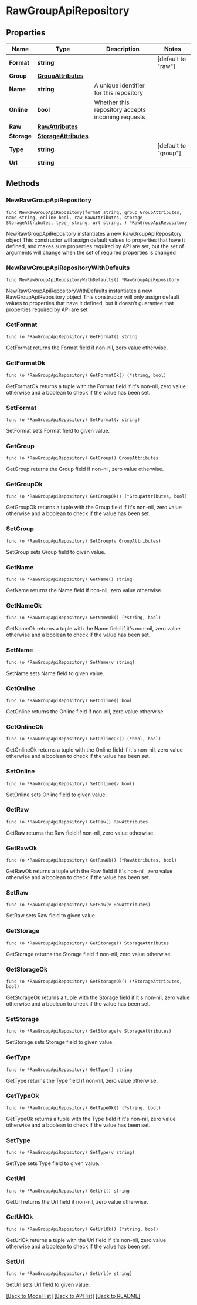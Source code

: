 # RawGroupApiRepository

## Properties

Name | Type | Description | Notes
------------ | ------------- | ------------- | -------------
**Format** | **string** |  | [default to "raw"]
**Group** | [**GroupAttributes**](GroupAttributes.md) |  | 
**Name** | **string** | A unique identifier for this repository | 
**Online** | **bool** | Whether this repository accepts incoming requests | 
**Raw** | [**RawAttributes**](RawAttributes.md) |  | 
**Storage** | [**StorageAttributes**](StorageAttributes.md) |  | 
**Type** | **string** |  | [default to "group"]
**Url** | **string** |  | 

## Methods

### NewRawGroupApiRepository

`func NewRawGroupApiRepository(format string, group GroupAttributes, name string, online bool, raw RawAttributes, storage StorageAttributes, type_ string, url string, ) *RawGroupApiRepository`

NewRawGroupApiRepository instantiates a new RawGroupApiRepository object
This constructor will assign default values to properties that have it defined,
and makes sure properties required by API are set, but the set of arguments
will change when the set of required properties is changed

### NewRawGroupApiRepositoryWithDefaults

`func NewRawGroupApiRepositoryWithDefaults() *RawGroupApiRepository`

NewRawGroupApiRepositoryWithDefaults instantiates a new RawGroupApiRepository object
This constructor will only assign default values to properties that have it defined,
but it doesn't guarantee that properties required by API are set

### GetFormat

`func (o *RawGroupApiRepository) GetFormat() string`

GetFormat returns the Format field if non-nil, zero value otherwise.

### GetFormatOk

`func (o *RawGroupApiRepository) GetFormatOk() (*string, bool)`

GetFormatOk returns a tuple with the Format field if it's non-nil, zero value otherwise
and a boolean to check if the value has been set.

### SetFormat

`func (o *RawGroupApiRepository) SetFormat(v string)`

SetFormat sets Format field to given value.


### GetGroup

`func (o *RawGroupApiRepository) GetGroup() GroupAttributes`

GetGroup returns the Group field if non-nil, zero value otherwise.

### GetGroupOk

`func (o *RawGroupApiRepository) GetGroupOk() (*GroupAttributes, bool)`

GetGroupOk returns a tuple with the Group field if it's non-nil, zero value otherwise
and a boolean to check if the value has been set.

### SetGroup

`func (o *RawGroupApiRepository) SetGroup(v GroupAttributes)`

SetGroup sets Group field to given value.


### GetName

`func (o *RawGroupApiRepository) GetName() string`

GetName returns the Name field if non-nil, zero value otherwise.

### GetNameOk

`func (o *RawGroupApiRepository) GetNameOk() (*string, bool)`

GetNameOk returns a tuple with the Name field if it's non-nil, zero value otherwise
and a boolean to check if the value has been set.

### SetName

`func (o *RawGroupApiRepository) SetName(v string)`

SetName sets Name field to given value.


### GetOnline

`func (o *RawGroupApiRepository) GetOnline() bool`

GetOnline returns the Online field if non-nil, zero value otherwise.

### GetOnlineOk

`func (o *RawGroupApiRepository) GetOnlineOk() (*bool, bool)`

GetOnlineOk returns a tuple with the Online field if it's non-nil, zero value otherwise
and a boolean to check if the value has been set.

### SetOnline

`func (o *RawGroupApiRepository) SetOnline(v bool)`

SetOnline sets Online field to given value.


### GetRaw

`func (o *RawGroupApiRepository) GetRaw() RawAttributes`

GetRaw returns the Raw field if non-nil, zero value otherwise.

### GetRawOk

`func (o *RawGroupApiRepository) GetRawOk() (*RawAttributes, bool)`

GetRawOk returns a tuple with the Raw field if it's non-nil, zero value otherwise
and a boolean to check if the value has been set.

### SetRaw

`func (o *RawGroupApiRepository) SetRaw(v RawAttributes)`

SetRaw sets Raw field to given value.


### GetStorage

`func (o *RawGroupApiRepository) GetStorage() StorageAttributes`

GetStorage returns the Storage field if non-nil, zero value otherwise.

### GetStorageOk

`func (o *RawGroupApiRepository) GetStorageOk() (*StorageAttributes, bool)`

GetStorageOk returns a tuple with the Storage field if it's non-nil, zero value otherwise
and a boolean to check if the value has been set.

### SetStorage

`func (o *RawGroupApiRepository) SetStorage(v StorageAttributes)`

SetStorage sets Storage field to given value.


### GetType

`func (o *RawGroupApiRepository) GetType() string`

GetType returns the Type field if non-nil, zero value otherwise.

### GetTypeOk

`func (o *RawGroupApiRepository) GetTypeOk() (*string, bool)`

GetTypeOk returns a tuple with the Type field if it's non-nil, zero value otherwise
and a boolean to check if the value has been set.

### SetType

`func (o *RawGroupApiRepository) SetType(v string)`

SetType sets Type field to given value.


### GetUrl

`func (o *RawGroupApiRepository) GetUrl() string`

GetUrl returns the Url field if non-nil, zero value otherwise.

### GetUrlOk

`func (o *RawGroupApiRepository) GetUrlOk() (*string, bool)`

GetUrlOk returns a tuple with the Url field if it's non-nil, zero value otherwise
and a boolean to check if the value has been set.

### SetUrl

`func (o *RawGroupApiRepository) SetUrl(v string)`

SetUrl sets Url field to given value.



[[Back to Model list]](../README.md#documentation-for-models) [[Back to API list]](../README.md#documentation-for-api-endpoints) [[Back to README]](../README.md)


